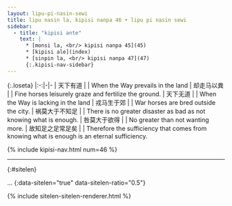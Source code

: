 ```yaml
---
layout: lipu-pi-nasin-sewi
title: lipu nasin la, kipisi nanpa 46 • lipu pi nasin sewi
sidebar:
  - title: "kipisi ante"
    text: |
      * [monsi la, <br/> kipisi nanpa 45](45)
      * [kipisi ale](index)
      * [sinpin la, <br/> kipisi nanpa 47](47)
      {:.kipisi-nav-sidebar}
---
```


{:.loseta}
|:-:|-|-
| 天下有道       |  | When the Way prevails in the land
| 却走马以粪     |  | Fine horses leisurely graze and fertilize the ground.
| 天下无道       |  | When the Way is lacking in the land
| 戎马生于郊     |  | War horses are bred outside the city.
| 祸莫大于不知足 |  | There is no greater disaster as bad as not knowing what is enough.
| 咎莫大于欲得   |  | No greater than not wanting more.
| 故知足之足<wbr/>常足矣 |  | Therefore the sufficiency that comes from knowing what is enough is an eternal sufficiency.

{% include kipisi-nav.html num=46 %}

-------
{:#sitelen}

...
{:data-sitelen="true" data-sitelen-ratio="0.5"}

{% include sitelen-sitelen-renderer.html %}
